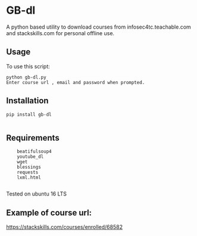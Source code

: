 # GB-dl
A python based utility to download courses from infosec4tc.teachable.com and stackskills.com for personal offline use.

## Usage
To use this script:
```
python gb-dl.py
Enter course url , email and password when prompted.
```
## Installation
``` 
pip install gb-dl
 
```
    
## Requirements
``` 
    beatifulsoup4
    youtube_dl
    wget
    blessings
    requests
    lxml.html
    
```

Tested on ubuntu 16 LTS

## Example of course url:
https://stackskills.com/courses/enrolled/68582
